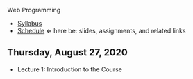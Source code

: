 Web Programming


- [Syllabus](syllabus.md)
- [Schedule](schedule.md)   &lArr; here be: slides, assignments, and related links

## Thursday, August 27, 2020

- Lecture 1: Introduction to the Course

